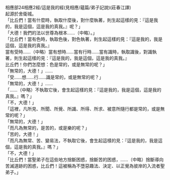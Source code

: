 相應部24相應2經/這是我的經(見相應/蘊篇/弟子記說)(莊春江譯)  
起源於舍衛城。  
「比丘們！當有什麼時，執取什麼後，對什麼執著，則生起這樣的見：『這是我的，我是這個，這是我的真我。』呢？」  
「大德！我們的法以世尊為根本……（中略）。」  
「比丘們！當有色時，執取色後，對色執著，則生起這樣的見：『這是我的，我是這個，這是我的真我。』  
當有受時……（中略）當有想時……當有行時……當有識時，執取識後，對識執著，則生起這樣的見：『這是我的，我是這個，這是我的真我。』  
比丘們！你們怎麼想：色是常的，或是無常的呢？」  
「無常的，大德！」……  
「受……想……行……識是常的，或是無常的呢？」  
「無常的，大德！」……  
「……（中略）不執取它後，會生起這樣的見：『這是我的，我是這個，這是我的真我。』嗎？」  
「不，大德！」  
「這裡，凡所見、所聞、所覺、所識、所得、所求、被意所隨行都是常的，或是無常的呢？」  
「無常的，大德！」  
「而凡為無常的，是苦的，或是樂的呢？」  
「苦的，大德！」  
「而凡為無常、苦、變易法，不執取它後，會生起這樣的見：『這是我的，我是這個，這是我的真我。』嗎？」  
「不，大德！」  
「比丘們！當聖弟子在這些地方捨斷困惑，捨斷苦的困惑，……（中略）捨斷導向苦滅道跡的困惑，比丘們！這被稱為不墮惡趣法、決定、以正覺為彼岸的入流者聖弟子。」  
  
  
